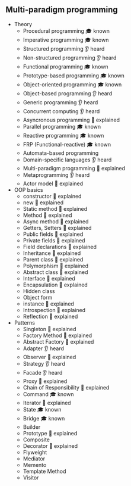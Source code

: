 ## Multi-paradigm programming
- Theory
  - Procedural programming 🎓 known
  - Imperative programming 🎓 known
  - Structured programming 👂 heard
  - Non-structured programming 👂 heard
  - Functional programming 🎓 known
  - Prototype-based programming 🎓 known
  - Object-oriented programming 🎓 known
  - Object-based programming 👂 heard
  - Generic programming 👂 heard
  - Concurrent computing 👂 heard
  - Asyncronous programming 🙋 explained
  - Parallel programming 🎓 known
  - Reactive programming 🎓 known
  - FRP (Functional-reactive) 🎓 known
  - Automata-based programming
  - Domain-specific languages 👂 heard
  - Multi-paradigm programming 🙋 explained
  - Metaprogramming 👂 heard
  - Actor model 🙋 explained
- OOP basics
  - constructor 🙋 explained
  - new 🙋 explained
  - Static method 🙋 explained
  - Method 🙋 explained
  - Async method 🙋 explained
  - Getters, Setters 🙋 explained
  - Public fields 🙋 explained
  - Private fields 🙋 explained
  - Field declarations 🙋 explained
  - Inheritance 🙋 explained
  - Parent class 🙋 explained
  - Polymorphism 🙋 explained
  - Abstract class 🙋 explained
  - Interface 🙋 explained
  - Encapsulation 🙋 explained
  - Hidden class
  - Object form
  - instance 🙋 explained
  - Introspection 🙋 explained
  - Reflection 🙋 explained
- Patterns
  - Singleton 🙋 explained
  - Factory Method 🙋 explained
  - Abstract Factory 🙋 explained
  - Adapter 👂 heard
  - Observer 🙋 explained
  - Strategy 👂 heard
  - Facade 👂 heard
  - Proxy 🙋 explained
  - Chain of Responsibility 🙋 explained
  - Command 🎓 known
  - Iterator 🙋 explained
  - State 🎓 known
  - Bridge 🎓 known
  - Builder
  - Prototype 🙋 explained
  - Composite
  - Decorator 🙋 explained
  - Flyweight
  - Mediator
  - Memento
  - Template Method
  - Visitor
